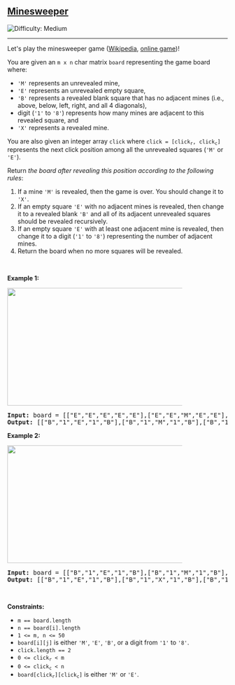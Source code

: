 <h2><a href="https://leetcode.com/problems/minesweeper">Minesweeper</a></h2> <img src='https://img.shields.io/badge/Difficulty-Medium-orange' alt='Difficulty: Medium' /><hr><p>Let&#39;s play the minesweeper game (<a href="https://en.wikipedia.org/wiki/Minesweeper_(video_game)" target="_blank">Wikipedia</a>, <a href="http://minesweeperonline.com" target="_blank">online game</a>)!</p>

<p>You are given an <code>m x n</code> char matrix <code>board</code> representing the game board where:</p>

<ul>
	<li><code>&#39;M&#39;</code> represents an unrevealed mine,</li>
	<li><code>&#39;E&#39;</code> represents an unrevealed empty square,</li>
	<li><code>&#39;B&#39;</code> represents a revealed blank square that has no adjacent mines (i.e., above, below, left, right, and all 4 diagonals),</li>
	<li>digit (<code>&#39;1&#39;</code> to <code>&#39;8&#39;</code>) represents how many mines are adjacent to this revealed square, and</li>
	<li><code>&#39;X&#39;</code> represents a revealed mine.</li>
</ul>

<p>You are also given an integer array <code>click</code> where <code>click = [click<sub>r</sub>, click<sub>c</sub>]</code> represents the next click position among all the unrevealed squares (<code>&#39;M&#39;</code> or <code>&#39;E&#39;</code>).</p>

<p>Return <em>the board after revealing this position according to the following rules</em>:</p>

<ol>
	<li>If a mine <code>&#39;M&#39;</code> is revealed, then the game is over. You should change it to <code>&#39;X&#39;</code>.</li>
	<li>If an empty square <code>&#39;E&#39;</code> with no adjacent mines is revealed, then change it to a revealed blank <code>&#39;B&#39;</code> and all of its adjacent unrevealed squares should be revealed recursively.</li>
	<li>If an empty square <code>&#39;E&#39;</code> with at least one adjacent mine is revealed, then change it to a digit (<code>&#39;1&#39;</code> to <code>&#39;8&#39;</code>) representing the number of adjacent mines.</li>
	<li>Return the board when no more squares will be revealed.</li>
</ol>

<p>&nbsp;</p>
<p><strong class="example">Example 1:</strong></p>
<img src="https://assets.leetcode.com/uploads/2023/08/09/untitled.jpeg" style="width: 500px; max-width: 400px; height: 269px;" />
<pre>
<strong>Input:</strong> board = [[&quot;E&quot;,&quot;E&quot;,&quot;E&quot;,&quot;E&quot;,&quot;E&quot;],[&quot;E&quot;,&quot;E&quot;,&quot;M&quot;,&quot;E&quot;,&quot;E&quot;],[&quot;E&quot;,&quot;E&quot;,&quot;E&quot;,&quot;E&quot;,&quot;E&quot;],[&quot;E&quot;,&quot;E&quot;,&quot;E&quot;,&quot;E&quot;,&quot;E&quot;]], click = [3,0]
<strong>Output:</strong> [[&quot;B&quot;,&quot;1&quot;,&quot;E&quot;,&quot;1&quot;,&quot;B&quot;],[&quot;B&quot;,&quot;1&quot;,&quot;M&quot;,&quot;1&quot;,&quot;B&quot;],[&quot;B&quot;,&quot;1&quot;,&quot;1&quot;,&quot;1&quot;,&quot;B&quot;],[&quot;B&quot;,&quot;B&quot;,&quot;B&quot;,&quot;B&quot;,&quot;B&quot;]]
</pre>

<p><strong class="example">Example 2:</strong></p>
<img src="https://assets.leetcode.com/uploads/2023/08/09/untitled-2.jpeg" style="width: 489px; max-width: 400px; height: 269px;" />
<pre>
<strong>Input:</strong> board = [[&quot;B&quot;,&quot;1&quot;,&quot;E&quot;,&quot;1&quot;,&quot;B&quot;],[&quot;B&quot;,&quot;1&quot;,&quot;M&quot;,&quot;1&quot;,&quot;B&quot;],[&quot;B&quot;,&quot;1&quot;,&quot;1&quot;,&quot;1&quot;,&quot;B&quot;],[&quot;B&quot;,&quot;B&quot;,&quot;B&quot;,&quot;B&quot;,&quot;B&quot;]], click = [1,2]
<strong>Output:</strong> [[&quot;B&quot;,&quot;1&quot;,&quot;E&quot;,&quot;1&quot;,&quot;B&quot;],[&quot;B&quot;,&quot;1&quot;,&quot;X&quot;,&quot;1&quot;,&quot;B&quot;],[&quot;B&quot;,&quot;1&quot;,&quot;1&quot;,&quot;1&quot;,&quot;B&quot;],[&quot;B&quot;,&quot;B&quot;,&quot;B&quot;,&quot;B&quot;,&quot;B&quot;]]
</pre>

<p>&nbsp;</p>
<p><strong>Constraints:</strong></p>

<ul>
	<li><code>m == board.length</code></li>
	<li><code>n == board[i].length</code></li>
	<li><code>1 &lt;= m, n &lt;= 50</code></li>
	<li><code>board[i][j]</code> is either <code>&#39;M&#39;</code>, <code>&#39;E&#39;</code>, <code>&#39;B&#39;</code>, or a digit from <code>&#39;1&#39;</code> to <code>&#39;8&#39;</code>.</li>
	<li><code>click.length == 2</code></li>
	<li><code>0 &lt;= click<sub>r</sub> &lt; m</code></li>
	<li><code>0 &lt;= click<sub>c</sub> &lt; n</code></li>
	<li><code>board[click<sub>r</sub>][click<sub>c</sub>]</code> is either <code>&#39;M&#39;</code> or <code>&#39;E&#39;</code>.</li>
</ul>
